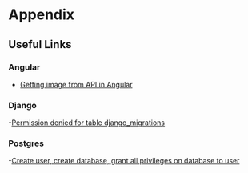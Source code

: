 # Appendix

## Useful Links

### Angular
- [Getting image from API in Angular](https://stackoverflow.com/questions/45530752/getting-image-from-api-in-angular-4-5)<br>

### Django
-[Permission denied for table django_migrations](https://stackoverflow.com/questions/38944551/steps-to-troubleshoot-django-db-utils-programmingerror-permission-denied-for-r)<br>

### Postgres
-[Create user, create database, grant all privileges on database to user](https://medium.com/@mohammedhammoud/postgresql-create-user-create-database-grant-privileges-access-aabb2507c0aa)